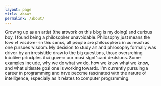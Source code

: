 ```yaml
---
layout: page
title: About
permalink: /about/
---
```


Growing up as an artist (the artwork on this blog is my doing) and curious boy,
I found being a philosopher unavoidable. Philosophy just means the love of wisdom--in this sense,
all people are philosophers in as much as one pursues wisdom. My decision to study art
and philosophy formally was driven by an irresistible draw to the big questions, those overarching intuitive principles
that govern our most significant decisions. Some examples include, why we do what we do, how we know what we know, and what ultimate goal one is working towards. I'm currently pursuing a career in programming and have become fascinated with the nature of intelligence, especially as it relates to computer programming.

<!-- This is the base Jekyll theme. You can find out more info about customizing your Jekyll theme, as well as basic Jekyll usage documentation at [jekyllrb.com](http://jekyllrb.com/)

You can find the source code for the Jekyll new theme at:
{% include icon-github.html username="jglovier" %} /
[jekyll-new](https://github.com/jglovier/jekyll-new)

You can find the source code for Jekyll at
{% include icon-github.html username="jekyll" %} /
[jekyll](https://github.com/jekyll/jekyll) -->
